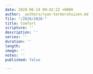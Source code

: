 ```yaml
---
date: 2020-06-14 09:42:22 +0000
author: _authors/ryan-termorshuizen.md
file: "/2020/2020-"
title: Comfort
scripture: ''
description: ''
series: ''
duration: ''
length: 
image: ''
notes: ''
published: false

---
```

